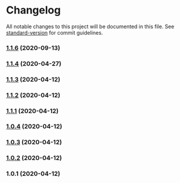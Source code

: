 # Changelog

All notable changes to this project will be documented in this file. See [standard-version](https://github.com/conventional-changelog/standard-version) for commit guidelines.

### [1.1.6](https://github.com/ditschedev/nuxtjs-ghost/compare/v1.1.4...v1.1.6) (2020-09-13)

### [1.1.4](https://github.com/ditschedev/nuxtjs-ghost/compare/v1.1.3...v1.1.4) (2020-04-27)

### [1.1.3](https://github.com/ditschedev/nuxtjs-ghost/compare/v1.1.2...v1.1.3) (2020-04-12)

### [1.1.2](https://github.com/ditschedev/nuxtjs-ghost/compare/v1.1.1...v1.1.2) (2020-04-12)

### [1.1.1](https://github.com/ditschedev/nuxtjs-ghost/compare/v1.0.4...v1.1.1) (2020-04-12)

### [1.0.4](https://github.com/ditschedev/nuxtjs-ghost/compare/v1.0.3...v1.0.4) (2020-04-12)

### [1.0.3](https://github.com/ditschedev/nuxtjs-ghost/compare/v1.0.2...v1.0.3) (2020-04-12)

### [1.0.2](https://github.com/ditschedev/nuxtjs-ghost/compare/v1.0.1...v1.0.2) (2020-04-12)

### 1.0.1 (2020-04-12)
